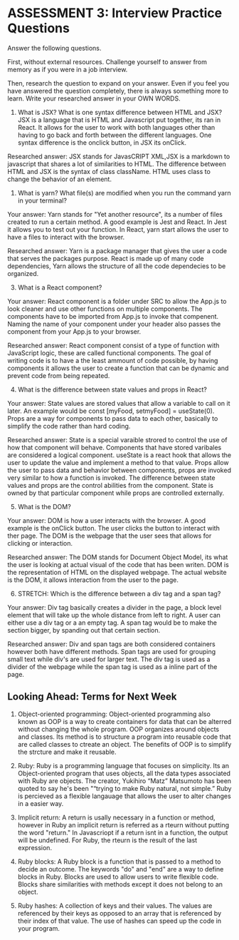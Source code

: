 # ASSESSMENT 3: Interview Practice Questions

Answer the following questions.

First, without external resources. Challenge yourself to answer from memory as if you were in a job interview.

Then, research the question to expand on your answer. Even if you feel you have answered the question completely, there is always something more to learn. Write your researched answer in your OWN WORDS.

1. What is JSX? What is one syntax difference between HTML and JSX?
 JSX is a language that is HTML and Javascript put together, its ran in React. It allows for the user to work with both languages other than having to go back and forth between the different languages. One syntax difference is the onclick button, in JSX its onClick. 

Researched answer: JSX stands for JavasCRIPT XML,JSX is a markdown to javascript that shares a lot of similarities to HTML. The difference between HTML and JSX is the syntax of class className. HTML uses class to change the behavior of an element.

1. What is yarn? What file(s) are modified when you run the command yarn in your terminal?

Your answer: Yarn stands for "Yet another resource", its a number of files created to run a certain method. A good example is Jest and React. In Jest it allows you to test out your function. In React, yarn start allows the user to have a files to interact with the browser.

Researched answer: Yarn is a package manager that gives the user a code that serves the packages purpose. React is made up of many code dependencies, Yarn allows the structure of all the code dependecies to be organized. 

3. What is a React component?

Your answer: React component is a folder under SRC to allow the App.js to look cleaner and use other functions on multiple components. The components have to be imported from App.js to invoke that compenent. Naming the name of your component under your header also passes the component from your App.js to your browser.

Researched answer: React component consist of a type of function with JavaScript logic, these are called functional components. The goal of writing code is to have a the least ammount of code possible, by having components it allows the user to create a function that can be dynamic and prevent code from being repeated.

4. What is the difference between state values and props in React?

Your answer: State values are stored values that allow a variable to call on it later. An example would be const [myFood, setmyFood] = useState(0). Props are a way for components to pass data to each other, basically to simplify the code rather than hard coding.


Researched answer: State is a special varaible strored to control the use of how that component will behave. Components that have stored varibales are considered a logical component. useState is a react hook that allows the user to update the value and implement a method to that value. Props allow the user to pass data and behavior between components, props are invoked very similar to how a function is invoked. The difference between state values and props are the control abilities from the component. State is owned by that particular component while props are controlled externally.

5. What is the DOM?

Your answer: DOM is how a user interacts with the browser. A good example is the onClick button. The user clicks the button to interact with ther page. The DOM is the webpage that the user sees that allows for clicking or interaction.

Researched answer: The DOM stands for Document Object Model, its what the user is looking at actual visual of the code that has been writen. DOM  is the representation of HTML on the displayed webpage. The actual website is the DOM, it allows interaction from the user to the page. 

6. STRETCH: Which is the difference between a div tag and a span tag?

Your answer: Div tag basically creates a divider in the page, a block level element that will take up the whole distance from left to right. A user can either use a div tag or a an empty tag. A span tag would be to make the section bigger, by spanding out that certain section. 

Researched answer:  Div and span tags are both considered containers however both have different methods. Span tags are used for grouping small text while div's are used for larger text. The div tag is used as a divider of the webpage while the span tag is used as a inline part of the page. 

## Looking Ahead: Terms for Next Week

1. Object-oriented programming: Object-oriented programming also known as OOP is a way to create containers for data that can be alterred without changing the whole program. OOP organizes around objects and classes. Its method is to structure a program into reusable code that are called classes to ctreate an object. The benefits of OOP is to simplify the strcture and make it reusable.

2. Ruby: Ruby is a programming language that focuses on simplicity. Its an Object-oriented program that uses objects, all the data types associated with Ruby are objects. The creator, Yukihiro “Matz” Matsumoto has been quoted to say he's been "“trying to make Ruby natural, not simple.” Ruby is percieved as a flexible langauage that allows the user to alter changes in a easier way. 

3. Implicit return: A return is usally necessary in a function or method, however in Ruby an implicit return is referred as a rteurn without putting the word "return." In Javascriopt if a return isnt in a function, the output will be undefined. For Ruby, the rteurn is the result of the last expression.

4. Ruby blocks: A Ruby block is a function that is passed to a method to decide an outcome. The keywords "do" and "end" are a way to define blocks in Ruby. Blocks are used to allow users to write flexible code. Blocks share similarities with methods except it does not belong to an object.

5. Ruby hashes: A collection of keys and their values. The values are referenced by their keys as opposed to an array that is referenced by their index of that value. The use of hashes can speed up the code in your program. 